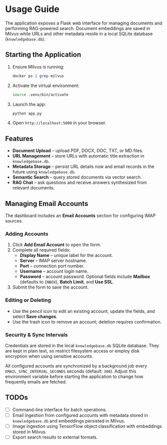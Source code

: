 # Usage Guide

The application exposes a Flask web interface for managing documents and performing RAG-powered search. Document embeddings are saved in Milvus while URLs and other metadata reside in a local SQLite database (`knowledgebase.db`).

## Starting the Application

1. Ensure Milvus is running:
   ```bash
   docker ps | grep milvus
   ```
2. Activate the virtual environment:
   ```bash
   source .venv/bin/activate
   ```
3. Launch the app:
   ```bash
   python app.py
   ```
4. Open `http://localhost:5000` in your browser.

## Features

- **Document Upload** – upload PDF, DOCX, DOC, TXT, or MD files.
- **URL Management** – store URLs with automatic title extraction in `knowledgebase.db`.
- **Metadata Storage** – persist URL details now and email records in the future using `knowledgebase.db`.
- **Semantic Search** – query stored documents via vector search.
- **RAG Chat** – ask questions and receive answers synthesized from relevant documents.

## Managing Email Accounts

The dashboard includes an **Email Accounts** section for configuring IMAP
sources.

### Adding Accounts

1. Click **Add Email Account** to open the form.
2. Complete all required fields:
   - **Display Name** – unique label for the account.
   - **Server** – IMAP server hostname.
   - **Port** – connection port number.
   - **Username** – account login name.
   - **Password** – account password.
   Optional fields include **Mailbox** (defaults to `INBOX`), **Batch Limit**,
   and **Use SSL**.
3. Submit the form to save the account.

### Editing or Deleting

- Use the pencil icon to edit an existing account, update the fields, and
  select **Save changes**.
- Use the trash icon to remove an account; deletion requires confirmation.

### Security & Sync Intervals

Credentials are stored in the local `knowledgebase.db` SQLite database. They
are kept in plain text, so restrict filesystem access or employ disk
encryption when using sensitive accounts.

All configured accounts are synchronized by a background job every
`EMAIL_SYNC_INTERVAL_SECONDS` seconds (default: `300`). Adjust this environment
variable before starting the application to change how frequently emails are
fetched.

## TODOs

- [ ] Command-line interface for batch operations.
- [ ] Email ingestion from configured accounts with metadata stored in `knowledgebase.db` and embeddings persisted in Milvus.
- [ ] Image ingestion using TensorFlow object classification with embeddings stored in Milvus.
- [ ] Export search results to external formats.

